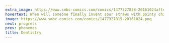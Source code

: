 ```yaml
---
extra_image: https://www.smbc-comics.com/comics/1477327828-20161024after.png
hovertext: When will someone finally invent sour straws with pointy chips and Cap'n Crunch embedded in them?
image: https://www.smbc-comics.com/comics/1477327815-20161024.png
next: progress
prev: phonemes
title: Dentistry
---
```

